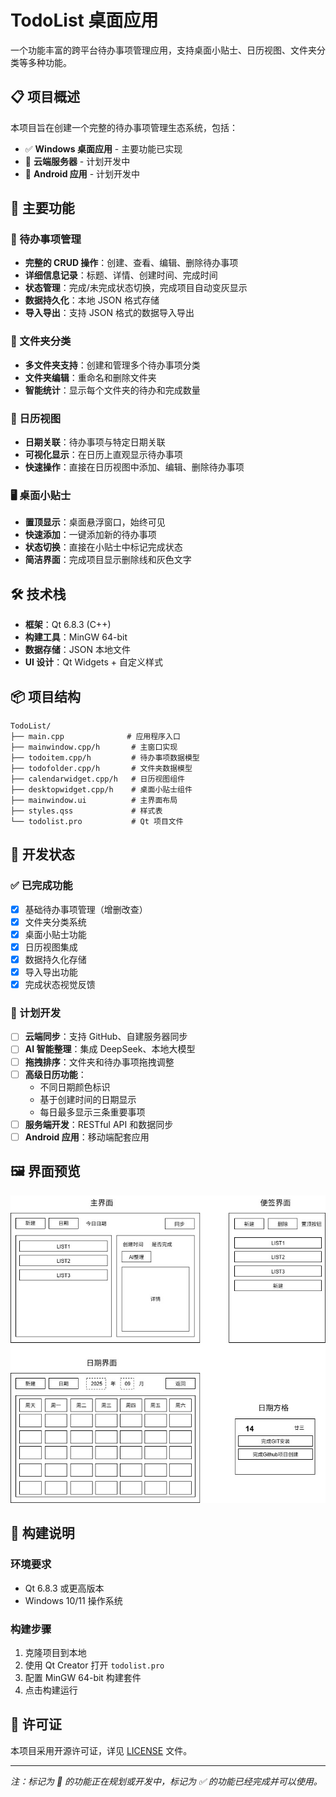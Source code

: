 # TodoList 桌面应用

一个功能丰富的跨平台待办事项管理应用，支持桌面小贴士、日历视图、文件夹分类等多种功能。

## 📋 项目概述

本项目旨在创建一个完整的待办事项管理生态系统，包括：
- ✅ **Windows 桌面应用** - 主要功能已实现
- 🚧 **云端服务器** - 计划开发中
- 🚧 **Android 应用** - 计划开发中

## 🚀 主要功能

### 📝 待办事项管理
- **完整的 CRUD 操作**：创建、查看、编辑、删除待办事项
- **详细信息记录**：标题、详情、创建时间、完成时间
- **状态管理**：完成/未完成状态切换，完成项目自动变灰显示
- **数据持久化**：本地 JSON 格式存储
- **导入导出**：支持 JSON 格式的数据导入导出

### 📁 文件夹分类
- **多文件夹支持**：创建和管理多个待办事项分类
- **文件夹编辑**：重命名和删除文件夹
- **智能统计**：显示每个文件夹的待办和完成数量

### 📅 日历视图
- **日期关联**：待办事项与特定日期关联
- **可视化显示**：在日历上直观显示待办事项
- **快速操作**：直接在日历视图中添加、编辑、删除待办事项

### 🖥️ 桌面小贴士
- **置顶显示**：桌面悬浮窗口，始终可见
- **快速添加**：一键添加新的待办事项
- **状态切换**：直接在小贴士中标记完成状态
- **简洁界面**：完成项目显示删除线和灰色文字

## 🛠️ 技术栈

- **框架**：Qt 6.8.3 (C++)
- **构建工具**：MinGW 64-bit
- **数据存储**：JSON 本地文件
- **UI 设计**：Qt Widgets + 自定义样式

## 📦 项目结构

```
TodoList/
├── main.cpp              # 应用程序入口
├── mainwindow.cpp/h       # 主窗口实现
├── todoitem.cpp/h         # 待办事项数据模型
├── todofolder.cpp/h       # 文件夹数据模型
├── calendarwidget.cpp/h   # 日历视图组件
├── desktopwidget.cpp/h    # 桌面小贴士组件
├── mainwindow.ui          # 主界面布局
├── styles.qss             # 样式表
└── todolist.pro           # Qt 项目文件
```

## 🎯 开发状态

### ✅ 已完成功能
- [x] 基础待办事项管理（增删改查）
- [x] 文件夹分类系统
- [x] 桌面小贴士功能
- [x] 日历视图集成
- [x] 数据持久化存储
- [x] 导入导出功能
- [x] 完成状态视觉反馈

### 🚧 计划开发
- [ ] **云端同步**：支持 GitHub、自建服务器同步
- [ ] **AI 智能整理**：集成 DeepSeek、本地大模型
- [ ] **拖拽排序**：文件夹和待办事项拖拽调整
- [ ] **高级日历功能**：
  - 不同日期颜色标识
  - 基于创建时间的日期显示
  - 每日最多显示三条重要事项
- [ ] **服务端开发**：RESTful API 和数据同步
- [ ] **Android 应用**：移动端配套应用

## 🖼️ 界面预览

![TodoList 设计图](./README.assets/todolist设计.jpg)

## 🔧 构建说明

### 环境要求
- Qt 6.8.3 或更高版本
- Windows 10/11 操作系统

### 构建步骤
1. 克隆项目到本地
2. 使用 Qt Creator 打开 `todolist.pro`
3. 配置 MinGW 64-bit 构建套件
4. 点击构建运行

## 📄 许可证

本项目采用开源许可证，详见 [LICENSE](LICENSE) 文件。

---

*注：标记为 🚧 的功能正在规划或开发中，标记为 ✅ 的功能已经完成并可以使用。*
